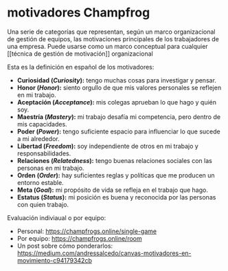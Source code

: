# motivadores Champfrog
Una serie de categorías que representan, según un marco organizacional de gestión de equipos, las motivaciones principales de los trabajadores de una empresa. Puede usarse como un marco conceptual para cualquier [[técnica de gestión de motivación]] organizacional

Esta es la definición en español de los motivadores:

- **Curiosidad (*Curiosity*):** tengo muchas cosas para investigar y pensar.
- **Honor (*Honor*):** siento orgullo de que mis valores personales se reflejen en mi trabajo.
- **Aceptación (*Acceptance*):** mis colegas aprueban lo que hago y quién soy.
- **Maestría (*Mastery*):** mi trabajo desafía mi competencia, pero dentro de mis capacidades.
- **Poder (*Power*):** tengo suficiente espacio para influenciar lo que sucede a mi alrededor.
- **Libertad (*Freedom*):** soy independiente de otros en mi trabajo y responsabilidades.
- **Relaciones (*Relatedness*):** tengo buenas relaciones sociales con las personas en mi trabajo.
- **Orden (*Order*):** hay suficientes reglas y políticas que me producen un entorno estable.
- **Meta (*Goal*):** mi propósito de vida se refleja en el trabajo que hago.
- **Estatus (*Status*):** mi posición es buena y reconocida por las personas con quien trabajo.

Evaluación indiviaual o por equipo:

- Personal: https://champfrogs.online/single-game
- Por equipo: https://champfrogs.online/room
- Un post sobre cómo ponderarlos: https://medium.com/andressalcedo/canvas-motivadores-en-movimiento-c94179342cb